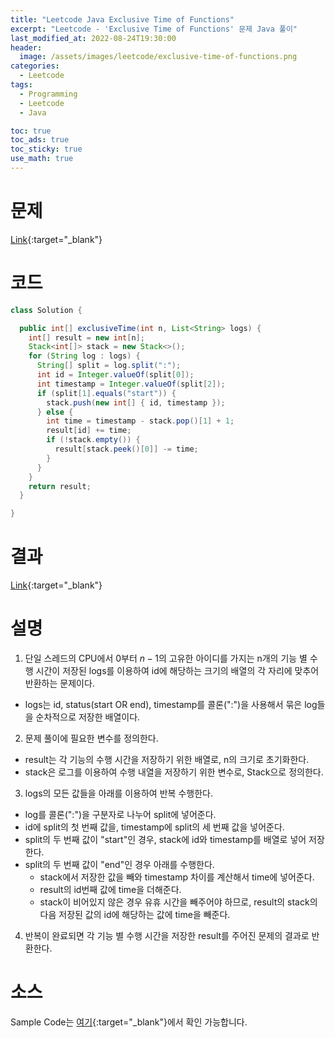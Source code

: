 ```yaml
---
title: "Leetcode Java Exclusive Time of Functions"
excerpt: "Leetcode - 'Exclusive Time of Functions' 문제 Java 풀이"
last_modified_at: 2022-08-24T19:30:00
header:
  image: /assets/images/leetcode/exclusive-time-of-functions.png
categories:
  - Leetcode
tags:
  - Programming
  - Leetcode
  - Java

toc: true
toc_ads: true
toc_sticky: true
use_math: true
---
```

# 문제
[Link](https://leetcode.com/problems/exclusive-time-of-functions/){:target="_blank"}

# 코드
```java
class Solution {

  public int[] exclusiveTime(int n, List<String> logs) {
    int[] result = new int[n];
    Stack<int[]> stack = new Stack<>();
    for (String log : logs) {
      String[] split = log.split(":");
      int id = Integer.valueOf(split[0]);
      int timestamp = Integer.valueOf(split[2]);
      if (split[1].equals("start")) {
        stack.push(new int[] { id, timestamp });
      } else {
        int time = timestamp - stack.pop()[1] + 1;
        result[id] += time;
        if (!stack.empty()) {
          result[stack.peek()[0]] -= time;
        }
      }
    }
    return result;
  }

}
```

# 결과
[Link](https://leetcode.com/submissions/detail/782047437/){:target="_blank"}

# 설명
1. 단일 스레드의 CPU에서 0부터 $n - 1$의 고유한 아이디를 가지는 n개의 기능 별 수행 시간이 저장된 logs를 이용하여 id에 해당하는 크기의 배열의 각 자리에 맞추어 반환하는 문제이다.
- logs는 id, status(start OR end), timestamp를 콜론(":")을 사용해서 묶은 log들을 순차적으로 저장한 배열이다.

2. 문제 풀이에 필요한 변수를 정의한다.
- result는 각 기능의 수행 시간을 저장하기 위한 배열로, n의 크기로 초기화한다.
- stack은 로그를 이용하여 수행 내열을 저장하기 위한 변수로, Stack으로 정의한다.

3. logs의 모든 값들을 아래를 이용하여 반복 수행한다.
- log를 콜론(":")을 구분자로 나누어 split에 넣어준다.
- id에 split의 첫 번째 값을, timestamp에 split의 세 번째 값을 넣어준다.
- split의 두 번째 값이 "start"인 경우, stack에 id와 timestamp를 배열로 넣어 저장한다.
- split의 두 번째 값이 "end"인 경우 아래를 수행한다.
  - stack에서 저장한 값을 빼와 timestamp 차이를 계산해서 time에 넣어준다.
  - result의 id번째 값에 time을 더해준다.
  - stack이 비어있지 않은 경우 유휴 시간을 빼주어야 하므로, result의 stack의 다음 저장된 값의 id에 해당하는 값에 time을 빼준다.

4. 반복이 완료되면 각 기능 별 수행 시간을 저장한 result를 주어진 문제의 결과로 반환한다.

# 소스
Sample Code는 [여기](https://github.com/GracefulSoul/leetcode/blob/master/src/main/java/gracefulsoul/problems/ExclusiveTimeOfFunctions.java){:target="_blank"}에서 확인 가능합니다.